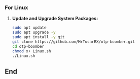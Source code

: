 ### For Linux
1. **Update and Upgrade System Packages:**

   ```sh
   sudo apt update
   sudo apt upgrade -y
   sudo apt install -y git
   git clone https://github.com/MrTusarRX/otp-boomber.git
   cd otp-boomber 
   chmod x+ Linux.sh
   ./Linux.sh


## End









